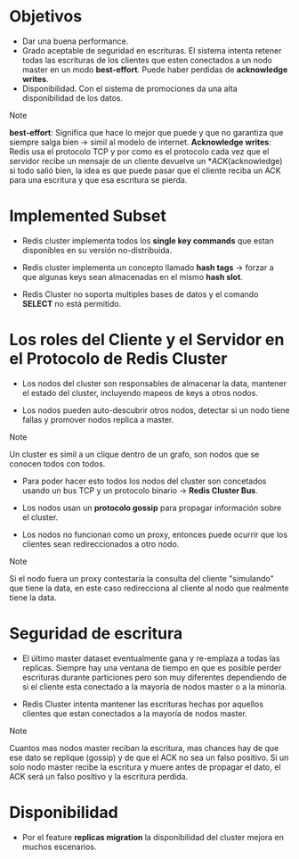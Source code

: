 # Objetivos

- Dar una buena performance.
- Grado aceptable de seguridad en escrituras. El sistema intenta retener todas las escrituras de los clientes que esten conectados a un nodo master en un modo **best-effort**. Puede haber perdidas de **acknowledge writes**.
- Disponibilidad. Con el sistema de promociones da una alta disponibilidad de los datos.

> [!NOTE]
> **best-effort**: Significa que hace lo mejor que puede y que no garantiza que siempre salga bien $\rightarrow$ simil al modelo de internet.
> **Acknowledge writes**: Redis usa el protocolo TCP y por como es el protocolo cada vez que el servidor recibe un mensaje de un cliente devuelve un **ACK*(acknowledge) si todo salió bien, la idea es que puede pasar que el cliente reciba un ACK para una escritura y que esa escritura se pierda.


# Implemented Subset

- Redis cluster implementa todos los **single key commands** que estan disponibles en su versión no-distribuida.

- Redis cluster implementa un concepto llamado **hash tags** $\rightarrow$ forzar a que algunas keys sean almacenadas en el mismo **hash slot**.

- Redis Cluster no soporta multiples bases de datos y el comando **SELECT** no está permitido.

# Los roles del Cliente y el Servidor en el Protocolo de Redis Cluster

- Los nodos del cluster son responsables de almacenar la data, mantener el estado del cluster, incluyendo mapeos de keys a otros nodos.

- Los nodos pueden auto-descubrir otros nodos, detectar si un nodo tiene fallas y promover nodos replica a master.

> [!NOTE]
> Un cluster es simil a un clique dentro de un grafo, son nodos que se conocen todos con todos.


- Para poder hacer esto todos los nodos del cluster son concetados usando un bus TCP y un protocolo binario $\rightarrow$ **Redis Cluster Bus**.

- Los nodos usan un **protocolo gossip** para propagar información sobre el cluster.

- Los nodos no funcionan como un proxy, entonces puede ocurrir que los clientes sean redireccionados a otro nodo.

> [!NOTE]
> Si el nodo fuera un proxy contestaría la consulta del cliente "simulando" que tiene la data, en este caso redirecciona al cliente al nodo que realmente tiene la data.

# Seguridad de escritura

- El último master dataset eventualmente gana y re-emplaza a todas las replicas. Siempre hay una ventana de tiempo en que es posible perder escrituras durante particiones pero son muy diferentes dependiendo de si el cliente esta conectado a la mayoría de nodos master o a la minoría.

- Redis Cluster intenta mantener las escrituras hechas por aquellos clientes que estan conectados a la mayoría de nodos master.

> [!NOTE]
> Cuantos mas nodos master reciban la escritura, mas chances hay de que ese dato se replique (gossip) y de que el ACK no sea un falso positivo. Si un solo nodo master recibe la escritura y muere antes de propagar el dato, el ACK será un falso positivo y la escritura perdida.

# Disponibilidad

- Por el feature **replicas migration** la disponibilidad del cluster mejora en muchos escenarios.
